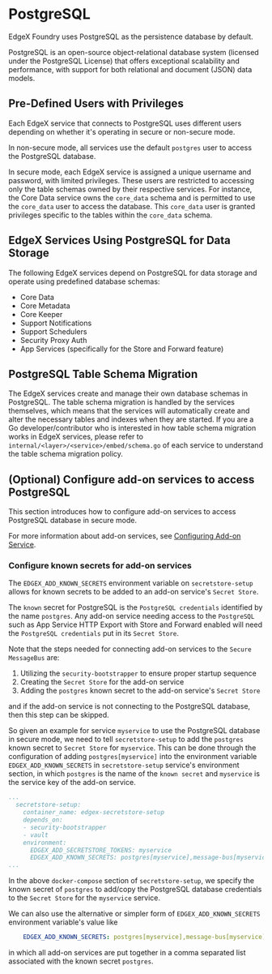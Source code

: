 # PostgreSQL

EdgeX Foundry uses PostgreSQL as the persistence database by default.

PostgreSQL is an open-source object-relational database system (licensed under the PostgreSQL License) that offers exceptional scalability and performance, with support for both relational and document (JSON) data models.

## Pre-Defined Users with Privileges

Each EdgeX service that connects to PostgreSQL uses different users depending on whether it's operating in secure or non-secure mode.

In non-secure mode, all services use the default `postgres` user to access the PostgreSQL database.

In secure mode, each EdgeX service is assigned a unique username and password, with limited privileges. These users are restricted to accessing only the table schemas owned by their respective services. 
For instance, the Core Data service owns the `core_data` schema and is permitted to use the `core_data` user to access the database. This `core_data` user is granted privileges specific to the tables within the `core_data` schema.

## EdgeX Services Using PostgreSQL for Data Storage

The following EdgeX services depend on PostgreSQL for data storage and operate using predefined database schemas:

- Core Data
- Core Metadata
- Core Keeper
- Support Notifications
- Support Schedulers
- Security Proxy Auth
- App Services (specifically for the Store and Forward feature)

## PostgreSQL Table Schema Migration

The EdgeX services create and manage their own database schemas in PostgreSQL.
The table schema migration is handled by the services themselves, which means that the services will automatically create and alter the necessary tables and indexes when they are started.
If you are a Go developer/contributor who is interested in how table schema migration works in EdgeX services, please refer to `internal/<layer>/<service>/embed/schema.go` of each service to understand the table schema migration policy.

## (Optional) Configure add-on services to access PostgreSQL

This section introduces how to configure add-on services to access PostgreSQL database in secure mode.

For more information about add-on services, see [Configuring Add-on Service](../../../security/Ch-Configuring-Add-On-Services.md).

### Configure known secrets for add-on services

The `EDGEX_ADD_KNOWN_SECRETS` environment variable on `secretstore-setup` allows for known secrets
to be added to an add-on service's `Secret Store`.

The `known` secret for PostgreSQL is the `PostgreSQL credentials` identified by
the name `postgres`. Any add-on service needing access to the `PostgreSQL` such as
App Service HTTP Export with Store and Forward enabled will need the `PostgreSQL credentials`
put in its `Secret Store`.

Note that the steps needed for connecting add-on services to the `Secure MessageBus` are:

1. Utilizing the `security-bootstrapper` to ensure proper startup sequence
2. Creating the `Secret Store` for the add-on service
3. Adding the `postgres` known secret to the add-on service's `Secret Store`

and if the add-on service is not connecting to the PostgreSQL database, then this step can be skipped.

So given an example for service `myservice` to use the PostgreSQL database in secure mode,
we need to tell `secretstore-setup` to add the `postgres` known secret to `Secret Store` for `myservice`.
This can be done through the configuration of adding `postgres[myservice]` into the environment variable
`EDGEX_ADD_KNOWN_SECRETS` in `secretstore-setup` service's environment section, in which `postgres` is the name of
the `known secret` and `myservice` is the service key of the add-on service.

```yaml
...
  secretstore-setup:
    container_name: edgex-secretstore-setup
    depends_on:
    - security-bootstrapper
    - vault
    environment:
      EDGEX_ADD_SECRETSTORE_TOKENS: myservice
      EDGEX_ADD_KNOWN_SECRETS: postgres[myservice],message-bus[myservice],message-bus[device-virtual]
...

```

In the above `docker-compose` section of `secretstore-setup`, we specify the known secret of
`postgres` to add/copy the PostgreSQL database credentials to the `Secret Store` for the `myservice` service.

We can also use the alternative or simpler form of `EDGEX_ADD_KNOWN_SECRETS` environment variable's value like

```yaml
    EDGEX_ADD_KNOWN_SECRETS: postgres[myservice],message-bus[myservice],message-bus[device-virtual]
```

in which all add-on services are put together in a comma separated list associated with the
known secret `postgres`.
